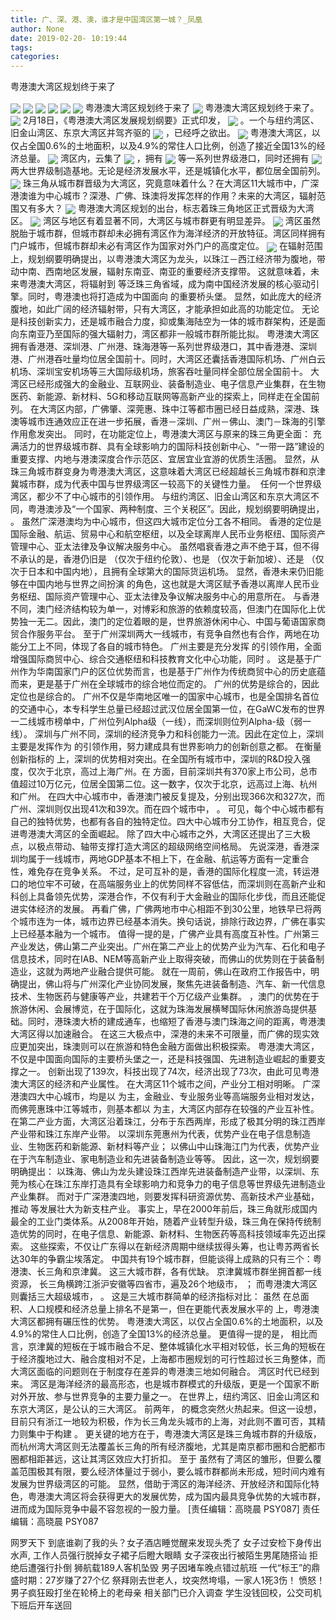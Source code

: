 ```yaml
---
title: 广、深、港、澳，谁才是中国湾区第一城？_凤凰
author: None
date: 2019-02-20- 10:19:44
tags: 
categories: 
---
```

粤港澳大湾区规划终于来了
<!-- more -->
                                
<img align="center" border="0" src="http://p1.ifengimg.com/a/2018_37/b1595fc7af57ef4_size19_w750_h172.gif" />
                                            
<img align="center" border="0" src="http://e0.ifengimg.com/01/2019/0219/661A12048123A987B79FF93273DEF7D6B983EF15_size37_w1018_h633.jpeg" />
                                    
<img align="center" border="0" src="http://e0.ifengimg.com/09/2019/0219/196E82118893DF05FD40BE9072DE4CE48D0B5965_size54_w1080_h646.jpeg" />
                            
<img align="center" border="0" src="http://e0.ifengimg.com/12/2019/0219/766AD69296636F0E64231FF96BBF2E938ACA1513_size35_w801_h470.jpeg" />
<img align="center" border="0" src="http://e0.ifengimg.com/11/2019/0219/3933BB6856A9A43B8DC2A6C702394906C312E1F9_size48_w1080_h706.jpeg" />
<img align="center" border="0" src="http://e0.ifengimg.com/01/2019/0219/E1221FCD29F09E158B99ED534C452C34638C2ACD_size59_w1080_h483.jpeg" />
粤港澳大湾区规划终于来了
<img align="center" border="0" src="http://e0.ifengimg.com/01/2019/0219/426EDE83EBFE6AD3264A98CA0E831B6DA7E245D1_size117_w1080_h591.jpeg" />
粤港澳大湾区规划终于来了。
<img align="center" border="0" src="http://e0.ifengimg.com/03/2019/0219/3BFD7B991030205FBD77781E607C11482E5D0E73_size94_w1080_h664.jpeg" />
2月18日，《粤港澳大湾区发展规划纲要》正式印发，
<img align="center" border="0" src="http://e0.ifengimg.com/12/2019/0219/6C2688FB259768CF97325A949C7571A66CA75003_size48_w1080_h668.jpeg" />
。一个与纽约湾区、旧金山湾区、东京大湾区并驾齐驱的
<img align="center" border="0" src="http://e0.ifengimg.com/03/2019/0219/4A094DA17D26BB56AFBC5FF3ACF93FB9022BF99C_size119_w1080_h869.jpeg" />
，已经呼之欲出。
<img align="center" border="0" src="http://e0.ifengimg.com/08/2019/0219/0F49EB2A8C7BA3A749277362D73D5BE1B4926AE3_size76_w1080_h551.jpeg" />
粤港澳大湾区，以仅占全国0.6%的土地面积，以及4.9%的常住人口比例，创造了接近全国13%的经济总量。
<img align="center" border="0" src="http://e0.ifengimg.com/05/2019/0219/1AF180C94681073BD6D9B9464ACBB2240148100D_size59_w1080_h577.jpeg" />
湾区内，云集了
<img align="center" border="0" src="http://e0.ifengimg.com/06/2019/0219/6A8FDD45BF379D06C4E5E92FF826A3D215CF791B_size149_w1078_h910.jpeg" />
，拥有
<img align="center" border="0" src="http://e0.ifengimg.com/11/2019/0219/8983A41141ECA0339A004A5BD9CBE8D9899A80AC_size70_w1080_h657.jpeg" />
等一系列世界级港口，同时还拥有
<img align="center" border="0" src="http://e0.ifengimg.com/10/2019/0219/292FE1A23E223828403222030DC7E5731AAFA540_size62_w922_h494.jpeg" />
两大世界级制造基地。无论是经济发展水平，还是城镇化水平，都位居全国前列。
<img align="center" border="0" src="http://e0.ifengimg.com/11/2019/0219/B3D6C9ACA98F652F4E6098EF5FFAEF74135A566F_size85_w725_h622.jpeg" />
珠三角从城市群晋级为大湾区，究竟意味着什么？在大湾区11大城市中，广深港澳谁为中心城市？深港、广佛、珠澳将发挥怎样的作用？未来的大湾区，辐射范围又有多大？
<img align="center" border="0" src="http://p1.ifengimg.com/a/2018_07/93ab89ed585fee1_size55_w1667_h104.jpg" />
粤港澳大湾区规划的出台，标志着珠三角地区正式晋级为大湾区。
<img align="center" border="0" src="http://p3.ifengimg.com/a/2018_43/8e669cc567c59a7_size271_w750_h374.jpg" />
湾区与地区有着显著不同，大湾区与城市群更有明显差异。
<img align="center" border="0" src="http://p0.ifengimg.com/a/2018_50/d29f4d4bbfc76e6_size107_w750_h230.gif" />
湾区虽然脱胎于城市群，但城市群却未必拥有湾区作为海洋经济的开放特征。湾区同样拥有门户城市，但城市群却未必有湾区作为国家对外门户的高度定位。
<img align="center" border="0" src="http://p2.ifengimg.com/a/2016/0810/204c433878d5cf9size1_w16_h16.png" />
在辐射范围上，规划纲要明确提出，以粤港澳大湾区为龙头，以珠江－西江经济带为腹地，带动中南、西南地区发展，辐射东南亚、南亚的重要经济支撑带。
这就意味着，未来粤港澳大湾区，将辐射到
等泛珠三角省域，成为南中国经济发展的核心驱动引擎。同时，粤港澳也将打造成为中国面向
的重要桥头堡。
显然，如此庞大的经济腹地，如此广阔的经济辐射带，只有大湾区，才能承担如此高的功能定位。
无论是科技创新实力，还是城市融合力度，抑或集海陆空为一体的城市群架构，还是面向东南亚乃至国际的强大辐射力，湾区都非一般城市群所能比拟。
粤港澳大湾区拥有香港港、深圳港、广州港、珠海港等一系列世界级港口，其中香港港、深圳港、广州港吞吐量均位居全国前十。同时，大湾区还囊括香港国际机场、广州白云机场、深圳宝安机场等三大国际级机场，旅客吞吐量同样全部位居全国前十。
大湾区已经形成强大的金融业、互联网业、装备制造业、电子信息产业集群，在生物医药、新能源、新材料、5G和移动互联网等高新产业的探索上，同样走在全国前列。
在大湾区内部，广佛肇、深莞惠、珠中江等都市圈已经日益成熟，深港、珠澳等城市连通效应正在进一步拓展，香港－深圳、广州－佛山、澳门－珠海的引擎作用愈发突出。
同时，在功能定位上，粤港澳大湾区与原来的珠三角更全面：
充满活力的世界级城市群、具有全球影响力的国际科技创新中心、“一带一路”建设的重要支撑、内地与港澳深度合作示范区、宜居宜业宜游的优质生活圈。
显然，从珠三角城市群变身为粤港澳大湾区，这意味着大湾区已经超越长三角城市群和京津冀城市群，成为代表中国与世界级湾区一较高下的关键性力量。 
任何一个世界级湾区，都少不了中心城市的引领作用。
与纽约湾区、旧金山湾区和东京大湾区不同，粤港澳涉及“一个国家、两种制度、三个关税区”。因此，规划纲要明确提出，
。
虽然广深港澳均为中心城市，但这四大城市定位分工各不相同。
香港的定位是国际金融、航运、贸易中心和航空枢纽，以及全球离岸人民币业务枢纽、国际资产管理中心、亚太法律及争议解决服务中心。
虽然唱衰香港之声不绝于耳，但不得不承认的是，香港仍旧是
（仅次于纽约伦敦）、也是
（仅次于新加坡）、还是
（仅次于日本和中国内地），且拥有全球第大的国际货运机场。
显然，香港未来仍旧能够在中国内地与世界之间扮演
的角色，这也就是大湾区赋予香港以离岸人民币业务枢纽、国际资产管理中心、亚太法律及争议解决服务中心的用意所在。
与香港不同，澳门经济结构较为单一，对博彩和旅游的依赖度较高，但澳门在国际化上优势独一无二。因此，澳门的定位着眼的是，世界旅游休闲中心、中国与葡语国家商贸合作服务平台。
至于广州深圳两大一线城市，有竞争自然也有合作，两地在功能分工上不同，体现了各自的城市特色。
广州主要是充分发挥
的引领作用，全面增强国际商贸中心、综合交通枢纽和科技教育文化中心功能，同时
。
这是基于广州作为华南国家门户的区位优势而言，也是基于广州作为传统商贸中心的历史底蕴而来，更是基于广州在全球城市的综合地位而定的。
广州的优势是综合的，因此定位也是综合的。
广州不仅是华南地区唯一的国家中心城市，也是全国排名首位的交通中心，本专科学生总量已经超过武汉位居全国第一位，在GaWC发布的世界一二线城市榜单中，广州位列Alpha级（一线），而深圳则位列Alpha-级（弱一线）。
深圳与广州不同，深圳的经济竞争力和科创能力一流。因此在定位上，深圳主要是发挥作为
的引领作用，努力建成具有世界影响力的创新创意之都。
在衡量创新指标的
上，深圳的优势相对突出。在全国所有城市中，深圳的R&D投入强度，仅次于北京，高过上海广州。在
方面，目前深圳共有370家上市公司，总市值超过10万亿元，位居全国第二位。这一数字，仅次于北京，远高过上海、杭州和广州。
在四大中心城市中，香港澳门被反复提及，分别出现366次和327次，而广州、深圳则仅出现41次和39次。而在四个城市中，
。
可见，每个中心城市都有自己的独特优势，也都有各自的独特定位。四大中心城市分工协作，相互竞合，促进粤港澳大湾区的全面崛起。
除了四大中心城市之外，大湾区还提出了三大极点，以极点带动、轴带支撑打造大湾区的超级网络空间格局。
先说深港，香港深圳均属于一线城市，两地GDP基本不相上下，在金融、航运等方面有一定重合性，难免存在竞争关系。
不过，足可互补的是，香港的国际化程度一流，转运港口的地位牢不可破，在高端服务业上的优势同样不容低估，而深圳则在高新产业和科创上具备领先优势，深港合作，不仅有利于大金融业的国际化步伐，而且还能促进实体经济的发展。
再看广佛，广佛两地市中心相距不到30公里，地铁早已将两个城市连为一体，城市边界已经基本消失。换句话说，排除行政边界，广佛在事实上已经基本融为一个城市。
值得一提的是，广佛产业具有高度互补性。广州第三产业发达，佛山第二产业突出。广州在第二产业上的优势产业为汽车、石化和电子信息技术，同时在IAB、NEM等高新产业上取得突破，而佛山的优势则在于装备制造业，这就为两地产业融合提供可能。
就在一周前，佛山在政府工作报告中，明确提出，佛山将与广州深化产业协同发展，聚焦先进装备制造、汽车、新一代信息技术、生物医药与健康等产业，共建若干个万亿级产业集群。
，澳门的优势在于旅游休闲、会展博览，在于国际化，这就为珠海发展横琴国际休闲旅游岛提供基础。同时，港珠澳大桥的建成通车，也缩短了香港与澳门珠海之间的距离，粤港澳大湾区得以加速融合。
在这三大极点中，深港的未来不可限量，而广佛的现实效应更加突出，珠澳则可以在旅游和特色金融方面做出积极探索。
粤港澳大湾区，不仅是中国面向国际的主要桥头堡之一，还是科技强国、先进制造业崛起的重要支撑之一。
创新出现了139次，科技出现了74次，经济出现了73次，由此可见粤港澳大湾区的经济和产业属性。
在大湾区11个城市之间，产业分工相对明晰。
广深港澳四大中心城市，均是以
为主，金融业、专业服务业等高端服务业相对发达，而佛莞惠珠中江等城市，则基本都以
为主，大湾区内部存在较强的产业互补性。
在第二产业方面，大湾区沿着珠江，分布于东西两岸，形成了极其分明的珠江西岸产业带和珠江东岸产业带。
以深圳东莞惠州为代表，优势产业在电子信息制造业、生物医药和新能源、新材料等产业；
以佛山中山珠海江门为代表，优势产业在于汽车制造业、家电制造业和先进装备制造业等等。
因此，这一次，规划纲要明确提出：
以珠海、佛山为龙头建设珠江西岸先进装备制造产业带，以深圳、东莞为核心在珠江东岸打造具有全球影响力和竞争力的电子信息等世界级先进制造业产业集群。
而对于广深港澳四地，则要发挥科研资源优势、高新技术产业基础，推动
等发展壮大为新支柱产业。
事实上，早在2000年前后，珠三角就形成国内最全的工业门类体系。从2008年开始，随着产业转型升级，珠三角在保持传统制造优势的同时，在电子信息、新能源、新材料、生物医药等高科技领域率先迈出探索。
这些探索，不仅让广东得以在新经济周期中继续拔得头筹，也让粤苏两省长达30年的争霸尘埃落定。
中国共有19个城市群，但能谈得上成熟的只有三个：粤港澳、长三角和京津冀。
这三大城市群，各有优缺。
京津冀城市群坐拥首都一线资源，
长三角横跨江浙沪安徽等四省市，遍及26个地级市，
；
而粤港澳大湾区则囊括三大超级城市，
。
这是三大城市群简单的经济指标对比：
虽然
在总面积、人口规模和经济总量上排名不是第一，但在更能代表发展水平的
上，粤港澳大湾区都拥有碾压性的优势。
粤港澳大湾区，以仅占全国0.6%的土地面积，以及4.9%的常住人口比例，创造了全国13%的经济总量。
更值得一提的是，
相比而言，京津冀的短板在于城市融合不足、整体城镇化水平相对较低，长三角的短板在于经济腹地过大、融合度相对不足，上海都市圈规划的可行性超过长三角整体，而大湾区面临的问题则在于制度存在差异的粤港澳三地如何融合。
湾区时代已经到来。
湾区是海洋经济的最高形态，也是城市群模式的升级版，更是一个国家不断对外开放、参与世界竞争的主要力量之一。
在世界上，纽约湾区、旧金山湾区和东京大湾区，是公认的三大湾区。
前两年，
的概念突然火热起来。但这一设想，目前只有浙江一地较为积极，作为长三角龙头城市的上海，对此则不置可否，其精力则集中于构建
。
更关键的地方在于，粤港澳大湾区是珠三角城市群的升级版，而杭州湾大湾区则无法覆盖长三角的所有经济腹地，尤其是南京都市圈和合肥都市圈都相距甚远，这让其湾区效应大打折扣。
至于
虽然有了湾区的雏形，但要么覆盖范围极其有限，要么经济体量过于弱小，要么城市群都尚未形成，短时间内难有发展为世界级湾区的可能。
显然，借助于湾区的海洋经济、开放经济和国际化特色，粤港澳大湾区将会获得更大的发展优势，成为国内最具竞争优势的大城市群，进而成为国际竞争中最不容忽视的一股力量。
                                [责任编辑：高晓晨                                    PSY087]                            
                                责任编辑：高晓晨                                    PSY087                            
                                                            
网罗天下
到底谁剃了我的头？女子酒店睡觉醒来发现头秃了
女子过安检下身传出水声, 工作人员强行脱掉女子裙子后瞪大眼睛
女子深夜出行被陌生男尾随搭讪 拒绝后遭强行扑倒
狮航载189人客机坠毁 男子因堵车晚点错过航班
一代“标王”的鼎盛时期：27岁赚了27个亿
祭拜刚去世老人，坟突然垮塌，一家人1死3伤！
愤怒！男子疯狂殴打坐在轮椅上的老母亲 相关部门已介入调查
学生没钱回校，公交司机下班后开车送回
